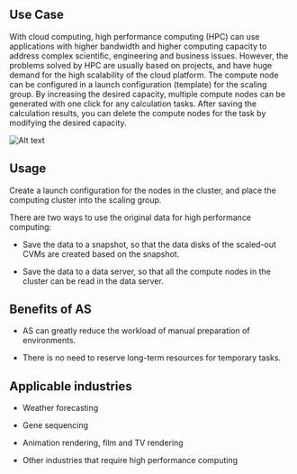 ## Use Case
With cloud computing, high performance computing (HPC) can use applications with higher bandwidth and higher computing capacity to address complex scientific, engineering and business issues.
However, the problems solved by HPC are usually based on projects, and have huge demand for the high scalability of the cloud platform. The compute node can be configured in a launch configuration (template) for the scaling group. By increasing the desired capacity, multiple compute nodes can be generated with one click for any calculation tasks. After saving the calculation results, you can delete the compute nodes for the task by modifying the desired capacity.

![Alt text](https://mc.qcloudimg.com/static/img/abdc577a0708353443eb28fdd154a51a/AS-Customer+Cases-iCarbonX%282%29.png)

## Usage
Create a launch configuration for the nodes in the cluster, and place the computing cluster into the scaling group.

There are two ways to use the original data for high performance computing:

- Save the data to a snapshot, so that the data disks of the scaled-out CVMs are created based on the snapshot.

- Save the data to a data server, so that all the compute nodes in the cluster can be read in the data server.


## Benefits of AS
- AS can greatly reduce the workload of manual preparation of environments.

- There is no need to reserve long-term resources for temporary tasks.

## Applicable industries

- Weather forecasting

- Gene sequencing

- Animation rendering, film and TV rendering

- Other industries that require high performance computing
